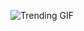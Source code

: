 
<!-- GIF_SECTION -->
![Trending GIF](https://media0.giphy.com/media/v1.Y2lkPThiYjIxNzcyanB1dHN6YnYzbWdnZmZtNG9yaWdzaTJwZmNod3BxM25wc2t0OHRzMSZlcD12MV9naWZzX3NlYXJjaCZjdD1n/WQxhrCs2cHuyA/giphy.gif)
<!-- END_GIF_SECTION -->
